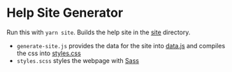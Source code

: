 # Help Site Generator
Run this with `yarn site`. Builds the help site in the [site](/site) directory.

- `generate-site.js` provides the data for the site into [data.js](/site/data.js) and compiles the css into [styles.css](/site/styles.css)
- `styles.scss` styles the webpage with [Sass](https://sass-lang.com/)
